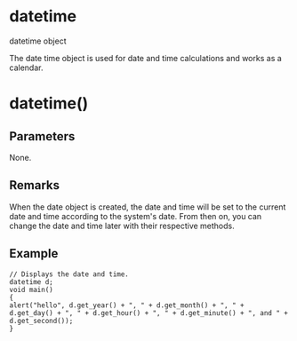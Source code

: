 # datetime

datetime object

  


The date time object is used for date and time calculations and works as a calendar.

# datetime()

## Parameters

None.

## Remarks

When the date object is created, the date and time will be set to the current date and time according to the system's date. From then on, you can change the date and time later with their respective methods.

## Example


```
// Displays the date and time.
datetime d;
void main()
{
alert("hello", d.get_year() + ", " + d.get_month() + ", " + d.get_day() + ", " + d.get_hour() + ", " + d.get_minute() + ", and " + d.get_second());
}

```
